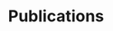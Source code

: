 ---
title: "Publications"
description: "Journal articles and book chapters by Ava Francesca Battocchio."
---